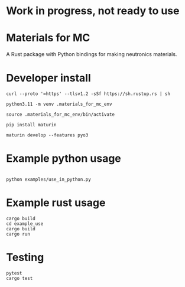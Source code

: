 # **Work in progress, not ready to use**

# Materials for MC

A Rust package with Python bindings for making neutronics materials.



# Developer install

```
curl --proto '=https' --tlsv1.2 -sSf https://sh.rustup.rs | sh

python3.11 -m venv .materials_for_mc_env

source .materials_for_mc_env/bin/activate

pip install maturin

maturin develop --features pyo3
```

# Example python usage

```

python examples/use_in_python.py
```

# Example rust usage

```
cargo build
cd example_use
cargo build
cargo run
```

# Testing

```
pytest
cargo test
```